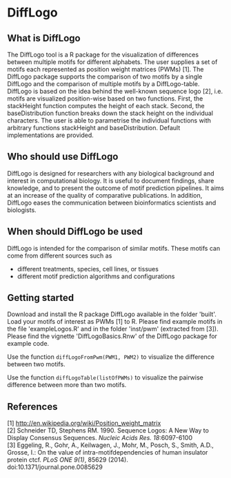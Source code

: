 DiffLogo
========
What is DiffLogo
---------------
The DiffLogo tool is a R package for the visualization of differences between multiple motifs for different alphabets. The user supplies a set of motifs each represented as position weight matrices (PWMs) [1]. The DiffLogo package supports the comparison of two motifs by a single DiffLogo and the comparison of multiple motifs by a DiffLogo-table. DiffLogo is based on the idea behind the well-known sequence logo [2], i.e. motifs are visualized position-wise based on two functions. First, the stackHeight function computes the height of each stack. Second, the baseDistribution function breaks down the stack height on the individual characters. The user is able to parametrise the individual functions with arbitrary functions stackHeight and baseDistribution. Default implementations are provided.

Who should use DiffLogo
-----------------------
DiffLogo is designed for researchers with any biological background and interest in computational biology. It is useful to document findings, share knowledge, and to present the outcome of motif prediction pipelines. It aims at an increase of the quality of comparative publications. In addition, DiffLogo eases the communication between bioinformatics scientists and biologists.

When should DiffLogo be used
----------------------------
DiffLogo is intended for the comparison of similar motifs. These motifs can come from different sources such as
- different treatments, species, cell lines, or tissues
- different motif prediction algorithms and configurations

Getting started
---------------
Download and install the R package DiffLogo available in the folder 'built'. Load your motifs of interest as PWMs [1] to R. Please find example motifs in the file 'exampleLogos.R' and in the folder 'inst/pwm' (extracted from [3]). Please find the vignette 'DiffLogoBasics.Rnw' of the DiffLogo package for example code.  

Use the function <code>diffLogoFromPwm(PWM1, PWM2)</code> to visualize the difference between two motifs. 

Use the function <code>diffLogoTable(listOfPWMs)</code> to visualize the pairwise difference between more than two motifs.

References
--------------

[1] http://en.wikipedia.org/wiki/Position_weight_matrix<br>
[2] Schneider TD, Stephens RM. 1990. Sequence Logos: A New Way to Display Consensus Sequences. _Nucleic Acids Res. 18_:6097-6100<br>
[3] Eggeling, R., Gohr, A., Keilwagen, J., Mohr, M., Posch, S., Smith, A.D., Grosse, I.: On the value of intra-motifdependencies of human insulator protein ctcf. _PLoS ONE 9(1)_, 85629 (2014). doi:10.1371/journal.pone.0085629
